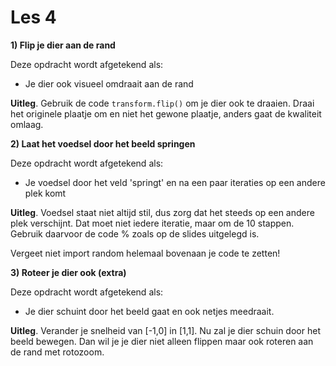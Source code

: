 # Les 4

**1) Flip je dier aan de rand**


Deze opdracht wordt afgetekend als:


- Je dier ook visueel omdraait aan de rand 


**Uitleg**. Gebruik de code `transform.flip()` om je dier ook te draaien. Draai het originele plaatje om en niet het gewone plaatje, anders gaat de kwaliteit omlaag.


**2) Laat het voedsel door het beeld springen**

Deze opdracht wordt afgetekend als:

- Je voedsel door het veld 'springt' en na een paar iteraties op een andere plek komt

**Uitleg**. Voedsel staat niet altijd stil, dus zorg dat het steeds op een andere plek verschijnt. Dat moet niet iedere iteratie, maar om de 10 stappen.  Gebruik daarvoor de code % zoals op de slides uitgelegd is. 

Vergeet niet import random helemaal bovenaan je code te zetten!


**3) Roteer je dier ook (extra)**

Deze opdracht wordt afgetekend als:


- Je dier schuint door het beeld gaat en ook netjes meedraait.

**Uitleg**. Verander je snelheid van [-1,0] in [1,1]. Nu zal je dier schuin door het beeld bewegen. Dan wil je je dier niet alleen flippen maar ook roteren aan de rand met rotozoom.

